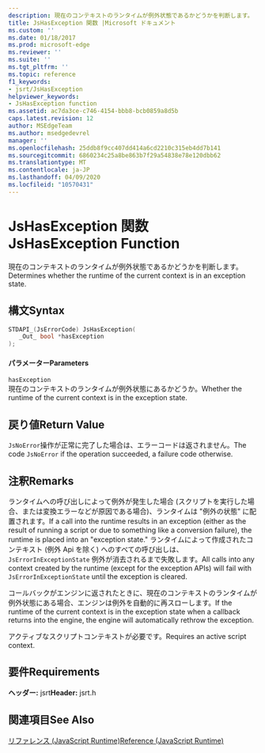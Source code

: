 ```yaml
---
description: 現在のコンテキストのランタイムが例外状態であるかどうかを判断します。
title: JsHasException 関数 |Microsoft ドキュメント
ms.custom: ''
ms.date: 01/18/2017
ms.prod: microsoft-edge
ms.reviewer: ''
ms.suite: ''
ms.tgt_pltfrm: ''
ms.topic: reference
f1_keywords:
- jsrt/JsHasException
helpviewer_keywords:
- JsHasException function
ms.assetid: ac7da3ce-c746-4154-bbb8-bcb0859a8d5b
caps.latest.revision: 12
author: MSEdgeTeam
ms.author: msedgedevrel
manager: ''
ms.openlocfilehash: 25ddb8f9cc407dd414a6cd2210c315eb4dd7b141
ms.sourcegitcommit: 6860234c25a8be863b7f29a54838e78e120dbb62
ms.translationtype: MT
ms.contentlocale: ja-JP
ms.lasthandoff: 04/09/2020
ms.locfileid: "10570431"
---
```

# <span data-ttu-id="37878-103">JsHasException 関数</span><span class="sxs-lookup"><span data-stu-id="37878-103">JsHasException Function</span></span>
<span data-ttu-id="37878-104">現在のコンテキストのランタイムが例外状態であるかどうかを判断します。</span><span class="sxs-lookup"><span data-stu-id="37878-104">Determines whether the runtime of the current context is in an exception state.</span></span>  
  
## <span data-ttu-id="37878-105">構文</span><span class="sxs-lookup"><span data-stu-id="37878-105">Syntax</span></span>  
  
```cpp  
STDAPI_(JsErrorCode) JsHasException(  
   _Out_ bool *hasException  
);  
```  
  
#### <span data-ttu-id="37878-106">パラメーター</span><span class="sxs-lookup"><span data-stu-id="37878-106">Parameters</span></span>  
 `hasException`  
 <span data-ttu-id="37878-107">現在のコンテキストのランタイムが例外状態にあるかどうか。</span><span class="sxs-lookup"><span data-stu-id="37878-107">Whether the runtime of the current context is in the exception state.</span></span>  
  
## <span data-ttu-id="37878-108">戻り値</span><span class="sxs-lookup"><span data-stu-id="37878-108">Return Value</span></span>  
 <span data-ttu-id="37878-109">`JsNoError`操作が正常に完了した場合は、エラーコードは返されません。</span><span class="sxs-lookup"><span data-stu-id="37878-109">The code `JsNoError` if the operation succeeded, a failure code otherwise.</span></span>  
  
## <span data-ttu-id="37878-110">注釈</span><span class="sxs-lookup"><span data-stu-id="37878-110">Remarks</span></span>  
 <span data-ttu-id="37878-111">ランタイムへの呼び出しによって例外が発生した場合 (スクリプトを実行した場合、または変換エラーなどが原因である場合)、ランタイムは "例外の状態" に配置されます。</span><span class="sxs-lookup"><span data-stu-id="37878-111">If a call into the runtime results in an exception (either as the result of running a script or due to something like a conversion failure), the runtime is placed into an "exception state."</span></span> <span data-ttu-id="37878-112">ランタイムによって作成されたコンテキスト (例外 Api を除く) へのすべての呼び出しは、 `JsErrorInExceptionState` 例外が消去されるまで失敗します。</span><span class="sxs-lookup"><span data-stu-id="37878-112">All calls into any context created by the runtime (except for the exception APIs) will fail with `JsErrorInExceptionState` until the exception is cleared.</span></span>  
  
 <span data-ttu-id="37878-113">コールバックがエンジンに返されたときに、現在のコンテキストのランタイムが例外状態にある場合、エンジンは例外を自動的に再スローします。</span><span class="sxs-lookup"><span data-stu-id="37878-113">If the runtime of the current context is in the exception state when a callback returns into the engine, the engine will automatically rethrow the exception.</span></span>  
  
 <span data-ttu-id="37878-114">アクティブなスクリプトコンテキストが必要です。</span><span class="sxs-lookup"><span data-stu-id="37878-114">Requires an active script context.</span></span>  
  
## <span data-ttu-id="37878-115">要件</span><span class="sxs-lookup"><span data-stu-id="37878-115">Requirements</span></span>  
 <span data-ttu-id="37878-116">**ヘッダー:** jsrt</span><span class="sxs-lookup"><span data-stu-id="37878-116">**Header:** jsrt.h</span></span>  
  
## <span data-ttu-id="37878-117">関連項目</span><span class="sxs-lookup"><span data-stu-id="37878-117">See Also</span></span>  
 [<span data-ttu-id="37878-118">リファレンス (JavaScript Runtime)</span><span class="sxs-lookup"><span data-stu-id="37878-118">Reference (JavaScript Runtime)</span></span>](../chakra-hosting/reference-javascript-runtime.md)